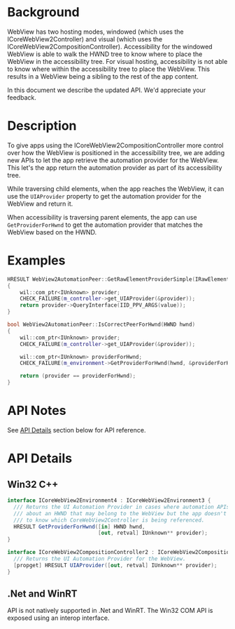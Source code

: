 # Background
WebView has two hosting modes, windowed (which uses the ICoreWebView2Controller) and visual (which uses the ICoreWebView2CompositionController). Accessibility for the windowed WebView is able to walk the HWND tree to know where to place the WebView in the accessibility tree. For visual hosting, accessibility is not able to know where within the accessibility tree to place the WebView. This results in a WebView being a sibling to the rest of the app content.

In this document we describe the updated API. We'd appreciate your feedback.


# Description
To give apps using the ICoreWebView2CompositionController more control over how the WebView is positioned in the accessibility tree, we are adding new APIs to let the app retrieve the automation provider for the WebView. This let's the app return the automation provider as part of its accessibility tree.

While traversing child elements, when the app reaches the WebView, it can use the `UIAProvider` property to get the automation provider for the WebView and return it.

When accessibility is traversing parent elements, the app can use `GetProviderForHwnd` to get the automation provider that matches the WebView based on the HWND.

# Examples
```cpp
HRESULT WebView2AutomationPeer::GetRawElementProviderSimple(IRawElementProviderSimple** value)
{
    wil::com_ptr<IUnknown> provider;
    CHECK_FAILURE(m_controller->get_UIAProvider(&provider));
    return provider->QueryInterface(IID_PPV_ARGS(value));
}

bool WebView2AutomationPeer::IsCorrectPeerForHwnd(HWND hwnd)
{
    wil::com_ptr<IUnknown> provider;
    CHECK_FAILURE(m_controller->get_UIAProvider(&provider));

    wil::com_ptr<IUnknown> providerForHwnd;
    CHECK_FAILURE(m_environment->GetProviderForHwnd(hwnd, &providerForHwnd));

    return (provider == providerForHwnd);
}
```

# API Notes
See [API Details](#api_details) section below for API reference.

# API Details
## Win32 C++
``` c#
interface ICoreWebView2Environment4 : ICoreWebView2Environment3 {
  /// Returns the UI Automation Provider in cases where automation APIs are asking
  /// about an HWND that may belong to the WebView but the app doesn't have context
  /// to know which CoreWebView2Controller is being referenced.
  HRESULT GetProviderForHwnd([in] HWND hwnd,
                             [out, retval] IUnknown** provider);
}

interface ICoreWebView2CompositionController2 : ICoreWebView2CompositionController {
  /// Returns the UI Automation Provider for the WebView.
  [propget] HRESULT UIAProvider([out, retval] IUnknown** provider);
}
```
## .Net and WinRT
API is not natively supported in .Net and WinRT. The Win32 COM API is exposed using an interop interface.

